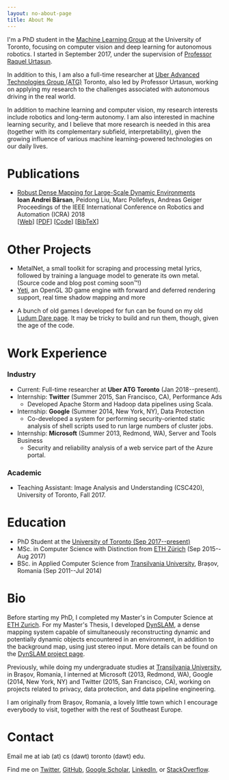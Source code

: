 ```yaml
---
layout: no-about-page
title: About Me
---
```


I'm a PhD student in the [Machine Learning
Group](http://learning.cs.toronto.edu/) at the University of Toronto,
focusing on computer vision and deep learning for
autonomous robotics.  I started in September 2017, under the supervision of
<a href="http://www.cs.toronto.edu/~urtasun">Professor Raquel Urtasun</a>.

In addition to this, I am also a full-time researcher at [Uber Advanced Technologies Group
(ATG)](https://www.uber.com/info/atg/) Toronto, also led by Professor Urtasun,
working on applying my research to the challenges associated with autonomous
driving in the real world.

In addition to machine learning and computer vision, my research interests
include robotics and long-term autonomy. I am also interested in machine
learning security, and I believe that more research is needed in this area
(together with its complementary subfield, interpretability), given the growing
influence of various machine learning-powered technologies on our daily lives.

# Publications

 * [Robust Dense Mapping for Large-Scale Dynamic
     Environments](/dynslam) <br/>
    **Ioan Andrei Bârsan**, Peidong Liu, Marc Pollefeys, Andreas Geiger
    <br/>
    Proceedings of the IEEE International Conference on Robotics and Automation (ICRA) 2018
    <br/>
    [[Web](dynslam/)]
    [<a href="assets/dynslam/BARSAN-IoanAndrei-RobustDenseMapping-ICRA-2018-CameraReady.pdf" 
        target="_blank">PDF</a>]
     [<a href="https://github.com/AndreiBarsan/DynSLAM" target="_blank">Code</a>]
     [<a href="/assets/bib/barsan-robust-dense-mapping-icra-18.bib"
         target="_blank">BibTeX</a>]

# Other Projects

 * MetalNet, a small toolkit for scraping and processing metal lyrics, followed
   by training a language model to generate its own metal. (Source code and blog
   post coming soon™!)
 * [Yeti](https://github.com/andreibarsan/Yeti), an OpenGL 3D game engine with
 forward and deferred rendering support, real time shadow mapping and more
 <!-- If you care enough to look at the HTML source, then you'll probably find
      uShell a little interesting (despite its incomplete state), so feel free
      to check it out! ;) -->
 <!-- * [µShell](https://github.com/andreibarsan/uShell), an experimental, simple, -->
 <!-- lightweight, free POSIX shell implementation written in C++ -->
 * A bunch of old games I developed for fun can be found on my old
   [Ludum Dare page](http://ludumdare.com/compo/author/andreibarsan/). It may be
   tricky to build and run them, though, given the age of the code.

# Work Experience

### Industry

 * Current: Full-time researcher at **Uber ATG Toronto** (Jan 2018--present).
 * Internship: **Twitter** (Summer 2015, San Francisco, CA), Performance Ads
      * Developed Apache Storm and Hadoop data pipelines using Scala.
 * Internship: **Google** (Summer 2014, New York, NY), Data Protection
      * Co-developed a system for performing security-oriented static analysis
        of shell scripts used to run large numbers of cluster jobs.
 * Internship: **Microsoft** (Summer 2013, Redmond, WA), Server and Tools Business
     * Security and reliability analysis of a web service part of the Azure portal.

### Academic

 * Teaching Assistant: Image Analysis and Understanding (CSC420), University of
     Toronto, Fall 2017.


# Education

 * PhD Student at the <a href="http://learning.cs.toronto.edu" target="_blank">University
   of Toronto (Sep 2017--present)</a>
 * MSc. in Computer Science with Distinction from 
   <a href="https://inf.ethz.ch" target="_blank">ETH Zürich</a> (Sep 2015--Aug 2017)
 * BSc. in Applied Computer Science from <a href="http://mateinfo.unitbv.ro"
   target="_blank">Transilvania University</a>, Brașov,
   Romania (Sep 2011--Jul 2014)

# Bio

Before starting my PhD, I completed my Master's in Computer Science at [ETH
Zurich](https://www.inf.ethz.ch/).
For my Master's Thesis, I developed
<a href="https://github.com/AndreiBarsan/DynSLAM">DynSLAM</a>, a dense mapping
system capable of simultaneously reconstructing dynamic and potentially dynamic
objects encountered in an environment, in addition to the background map, using
just stereo input. More details can be found on the <a href="/dynslam">
DynSLAM project page</a>.

Previously, while doing my undergraduate studies at
<a href="https://mateinfo.unitbv.ro/">Transilvania University</a>, in Brașov, 
Romania, I interned at Microsoft (2013, Redmond, WA), Google (2014, New
York, NY) and Twitter (2015, San Francisco, CA), working on projects related to
privacy, data protection, and data pipeline engineering.

I am originally from Brașov, Romania, a lovely little town which I encourage
everybody to visit, together with the rest of Southeast Europe.


# Contact

Email me at iab (at) cs (dawt) toronto (dawt) edu.

Find me on 
<a href="https://twitter.com/andreib" target="_blank">Twitter</a>,
<a href="https://github.com/AndreiBarsan" target="_blank">GitHub</a>,
<a href="https://scholar.google.com/citations?hl=en1user=nOj2GykAAAAJ"
   target="_blank">Google Scholar</a>,
<a href="https://linkedin.com/in/barsan" target="_blank">LinkedIn</a>, or
<a href="https://stackoverflow.com/users/1055295/andrei-b%C3%A2rsan"
   target="_blank">StackOverflow</a>.

